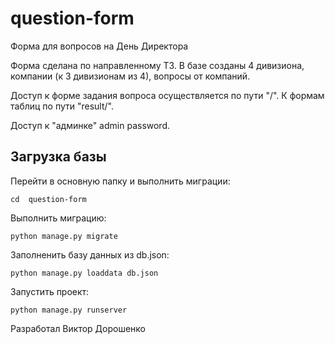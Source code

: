 # question-form
Форма для вопросов на День Директора

Форма сделана по направленному ТЗ.
В базе созданы 4 дивизиона, компании (к 3 дивизионам из 4), вопросы от компаний.

Доступ к форме задания вопроса осуществляется по пути "/".
К формам таблиц по пути "result/".

Доступ к "админке" admin password.

## Загрузка базы

Перейти в основную папку и выполнить миграции:

```
cd  question-form
```

Выполнить миграцию:

```
python manage.py migrate
```

Заполненить базу данных из db.json:

```
python manage.py loaddata db.json
```

Запустить проект:

```
python manage.py runserver
```


Разработал Виктор Дорошенко
